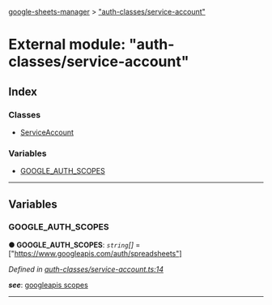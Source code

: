 [google-sheets-manager](../README.md) > ["auth-classes/service-account"](../modules/_auth_classes_service_account_.md)



# External module: "auth-classes/service-account"

## Index

### Classes

* [ServiceAccount](../classes/_auth_classes_service_account_.serviceaccount.md)


### Variables

* [GOOGLE_AUTH_SCOPES](_auth_classes_service_account_.md#google_auth_scopes)



---
## Variables
<a id="google_auth_scopes"></a>

###  GOOGLE_AUTH_SCOPES

**●  GOOGLE_AUTH_SCOPES**:  *`string`[]*  =  ["https://www.googleapis.com/auth/spreadsheets"]

*Defined in [auth-classes/service-account.ts:14](https://github.com/AbdelrahmanRamadan/google-sheets-manager/blob/d86bb83/src/auth-classes/service-account.ts#L14)*


*__see__*: [googleapis scopes](https://developers.google.com/identity/protocols/googlescopes#sheetsv4)





___


